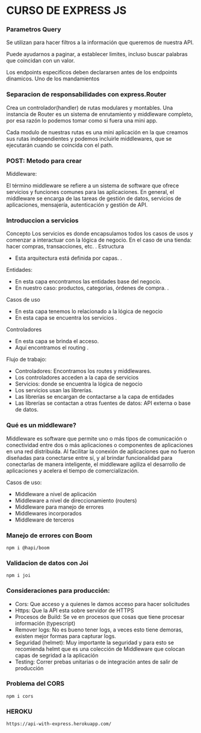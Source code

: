 # CURSO DE EXPRESS JS

### Parametros Query

Se utilizan para hacer filtros a la información que queremos de nuestra API.

Puede ayudarnos a paginar, a establecer limites, incluso buscar palabras que coincidan con un valor.

Los endpoints especificos deben declararsen antes de los endpoints dinamicos. Uno de los mandamientos

### Separacion de responsabilidades con express.Router

Crea un controlador(handler) de rutas modulares y montables. Una instancia de Router es un sistema de enrutamiento y middleware completo, por esa razón lo podemos tomar como si fuera una mini app.

Cada modulo de nuestras rutas es una mini aplicación en la que creamos sus rutas independientes y podemos incluirle middlewares, que se ejecutarán cuando se coincida con el path.

### POST: Metodo para crear

Middleware:

El término middleware se refiere a un sistema de software que ofrece servicios y funciones comunes para las aplicaciones. En general, el middleware se encarga de las tareas de gestión de datos, servicios de aplicaciones, mensajería, autenticación y gestión de API.

### Introduccion a servicios

Concepto
Los servicios es donde encapsulamos todos los casos de usos y comenzar a interactuar con la lógica de negocio.
En el caso de una tienda: hacer compras, transacciones, etc.
.
Estructura

- Esta arquitectura está definida por capas.
  .

Entidades:

- En esta capa encontramos las entidades base del negocio.
- En nuestro caso: productos, categorías, órdenes de compra.
  .

Casos de uso

- En esta capa tenemos lo relacionado a la lógica de negocio
- En esta capa se encuentra los servicios
  .

Controladores

- En esta capa se brinda el acceso.
- Aquí encontramos el routing
  .

Flujo de trabajo:

- Controladores: Encontramos los routes y middlewares.
- Los controladores acceden a la capa de servicios
- Servicios: donde se encuentra la lógica de negocio
- Los servicios usan las librerías.
- Las librerías se encargan de contactarse a la capa de entidades
- Las librerías se contactan a otras fuentes de datos: API externa o base de datos.

### Qué es un middleware?

Middleware es software que permite uno o más tipos de comunicación o conectividad entre dos o más aplicaciones o componentes de aplicaciones en una red distribuida. Al facilitar la conexión de aplicaciones que no fueron diseñadas para conectarse entre sí, y al brindar funcionalidad para conectarlas de manera inteligente, el middleware agiliza el desarrollo de aplicaciones y acelera el tiempo de comercialización.

Casos de uso:

- Middleware a nivel de aplicación
- Middleware a nivel de direccionamiento (routers)
- Middleware para manejo de errores
- Middlewares incorporados
- Middleware de terceros

### Manejo de errores con Boom

`npm i @hapi/boom`

### Validacion de datos con Joi

`npm i joi`

### Consideraciones para producción:

- Cors: Que acceso y a quienes le damos acceso para hacer solicitudes
- Https: Que la API esta sobre servidor de HTTPS
- Procesos de Build: Se ve en procesos que cosas que tiene procesar información (typescript)
- Remover logs: No es bueno tener logs, a veces esto tiene demoras, existen mejor formas para capturar logs.
- Seguridad (helmet): Muy importante la seguridad y para esto se recomienda helmt que es una colección de Middleware que colocan capas de segridad a la aplicación
- Testing: Correr prebas unitarias o de integración antes de salir de producción

### Problema del CORS

`npm i cors`

### HEROKU

`https://api-with-express.herokuapp.com/`
